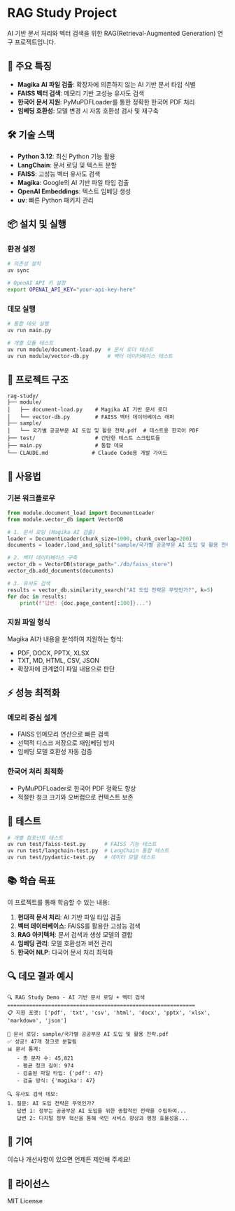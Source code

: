 # RAG Study Project

AI 기반 문서 처리와 벡터 검색을 위한 RAG(Retrieval-Augmented Generation) 연구 프로젝트입니다.

## 🚀 주요 특징

- **Magika AI 파일 검출**: 확장자에 의존하지 않는 AI 기반 문서 타입 식별
- **FAISS 벡터 검색**: 메모리 기반 고성능 유사도 검색
- **한국어 문서 지원**: PyMuPDFLoader를 통한 정확한 한국어 PDF 처리
- **임베딩 호환성**: 모델 변경 시 자동 호환성 검사 및 재구축

## 🛠️ 기술 스택

- **Python 3.12**: 최신 Python 기능 활용
- **LangChain**: 문서 로딩 및 텍스트 분할
- **FAISS**: 고성능 벡터 유사도 검색
- **Magika**: Google의 AI 기반 파일 타입 검출
- **OpenAI Embeddings**: 텍스트 임베딩 생성
- **uv**: 빠른 Python 패키지 관리

## 📦 설치 및 실행

### 환경 설정

```bash
# 의존성 설치
uv sync

# OpenAI API 키 설정
export OPENAI_API_KEY="your-api-key-here"
```

### 데모 실행

```bash
# 통합 데모 실행
uv run main.py

# 개별 모듈 테스트
uv run module/document-load.py  # 문서 로더 테스트
uv run module/vector-db.py      # 벡터 데이터베이스 테스트
```

## 📁 프로젝트 구조

```text
rag-study/
├── module/
│   ├── document-load.py    # Magika AI 기반 문서 로더
│   └── vector-db.py        # FAISS 벡터 데이터베이스 래퍼
├── sample/
│   └── 국가별 공공부문 AI 도입 및 활용 전략.pdf  # 테스트용 한국어 PDF
├── test/                   # 간단한 테스트 스크립트들
├── main.py                 # 통합 데모
└── CLAUDE.md              # Claude Code용 개발 가이드
```

## 🔧 사용법

### 기본 워크플로우

```python
from module.document_load import DocumentLoader
from module.vector_db import VectorDB

# 1. 문서 로딩 (Magika AI 검출)
loader = DocumentLoader(chunk_size=1000, chunk_overlap=200)
documents = loader.load_and_split("sample/국가별 공공부문 AI 도입 및 활용 전략.pdf")

# 2. 벡터 데이터베이스 구축
vector_db = VectorDB(storage_path="./db/faiss_store")
vector_db.add_documents(documents)

# 3. 유사도 검색
results = vector_db.similarity_search("AI 도입 전략은 무엇인가?", k=5)
for doc in results:
    print(f"답변: {doc.page_content[:100]}...")
```

### 지원 파일 형식

Magika AI가 내용을 분석하여 지원하는 형식:

- PDF, DOCX, PPTX, XLSX
- TXT, MD, HTML, CSV, JSON
- 확장자에 관계없이 파일 내용으로 판단

## ⚡ 성능 최적화

### 메모리 중심 설계

- FAISS 인메모리 연산으로 빠른 검색
- 선택적 디스크 저장으로 재임베딩 방지
- 임베딩 모델 호환성 자동 검증

### 한국어 처리 최적화

- PyMuPDFLoader로 한국어 PDF 정확도 향상
- 적절한 청크 크기와 오버랩으로 컨텍스트 보존

## 🧪 테스트

```bash
# 개별 컴포넌트 테스트
uv run test/faiss-test.py      # FAISS 기능 테스트
uv run test/langchain-test.py  # LangChain 통합 테스트
uv run test/pydantic-test.py   # 데이터 모델 테스트
```

## 📚 학습 목표

이 프로젝트를 통해 학습할 수 있는 내용:

1. **현대적 문서 처리**: AI 기반 파일 타입 검출
2. **벡터 데이터베이스**: FAISS를 활용한 고성능 검색
3. **RAG 아키텍처**: 문서 검색과 생성 모델의 결합
4. **임베딩 관리**: 모델 호환성과 버전 관리
5. **한국어 NLP**: 다국어 문서 처리 최적화

## 🔍 데모 결과 예시

```text
🔍 RAG Study Demo - AI 기반 문서 로딩 + 벡터 검색
============================================================
📋 지원 포맷: ['pdf', 'txt', 'csv', 'html', 'docx', 'pptx', 'xlsx', 'markdown', 'json']

📄 문서 로딩: sample/국가별 공공부문 AI 도입 및 활용 전략.pdf
✅ 성공! 47개 청크로 분할됨
📊 문서 통계:
   - 총 문자 수: 45,821
   - 평균 청크 길이: 974
   - 검출된 파일 타입: {'pdf': 47}
   - 검출 방식: {'magika': 47}

🔍 유사도 검색 데모:
1. 질문: AI 도입 전략은 무엇인가?
   답변 1: 정부는 공공부문 AI 도입을 위한 종합적인 전략을 수립하여...
   답변 2: 디지털 정부 혁신을 통해 국민 서비스 향상과 행정 효율성을...
```

## 🤝 기여

이슈나 개선사항이 있으면 언제든 제안해 주세요!

## 📄 라이선스

MIT License